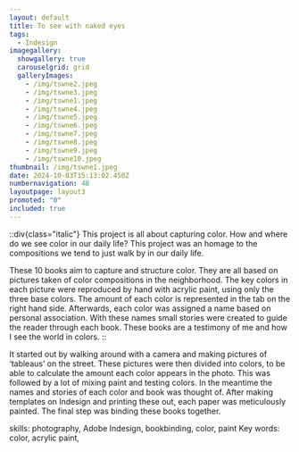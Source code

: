 ```yaml
---
layout: default
title: To see with naked eyes
tags:
  - Indesign
imagegallery:
  showgallery: true
  carouselgrid: grid
  galleryImages:
    - /img/tswne2.jpeg
    - /img/tswne3.jpeg
    - /img/tswne1.jpeg
    - /img/tswne4.jpeg
    - /img/tswne5.jpeg
    - /img/tswne6.jpeg
    - /img/tswne7.jpeg
    - /img/tswne8.jpeg
    - /img/tswne9.jpeg
    - /img/tswne10.jpeg
thumbnail: /img/tswne1.jpeg
date: 2024-10-03T15:13:02.450Z
numbernavigation: 48
layoutpage: layout3
promoted: "0"
included: true
---
```

::div{class="italic"}
This project is all about capturing color. How and where do we see color in our daily life? This project was an homage to the compositions we tend to just walk by in our daily life.

These 10 books aim to capture and structure color. They are all based on pictures taken of color compositions in the neighborhood. The key colors in each picture were reproduced by hand with acrylic paint, using only the three base colors. The amount of each color is represented in the tab on the right hand side. Afterwards, each color was assigned a name based on personal association. With these names small stories were created to guide the reader through each book. These books are a testimony of me and how I see the world in colors. 
::

It started out by walking around with a camera and making pictures of ‘tableaus’ on the street. These pictures were then divided into colors, to be able to calculate the amount each color appears in the photo. This was followed by a lot of mixing paint and testing colors. In the meantime the names and stories of each color and book was thought of. After making templates on Indesign and printing these out, each paper was meticulously painted. The final step was binding these books together. 
 

skills: photography, Adobe Indesign, bookbinding, color, paint
Key words: color, acrylic paint,